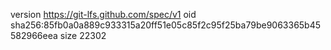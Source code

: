 version https://git-lfs.github.com/spec/v1
oid sha256:85fb0a0a889c933315a20ff51e05c85f2c95f25ba79be9063365b45582966eea
size 22302
